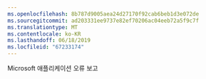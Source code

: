 ```yaml
---
ms.openlocfilehash: 8b787d9005aea24d27170f92cab6beb1d3e072de
ms.sourcegitcommit: ad203331ee9737e82ef70206ac04eeb72a5f9c7f
ms.translationtype: MT
ms.contentlocale: ko-KR
ms.lasthandoff: 06/18/2019
ms.locfileid: "67233174"
---
```

Microsoft 애플리케이션 오류 보고